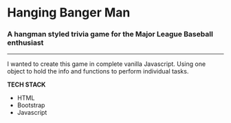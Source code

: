 # Hanging Banger Man
### A hangman styled trivia game for the Major League Baseball enthusiast
____
I wanted to create this game in complete vanilla Javascript. Using one object to hold the info and functions to perform individual tasks.

**TECH STACK**
* HTML
* Bootstrap
* Javascript
